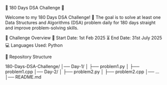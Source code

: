 📌 180 Days DSA Challenge 🚀

Welcome to my 180 Days DSA Challenge! 🎯 The goal is to solve at least one Data Structures and Algorithms (DSA) problem daily for 180 days straight and improve problem-solving skills.

📖 Challenge Overview
🏁 Start Date: 1st Feb 2025
⏳ End Date: 31st July 2025
💻 Languages Used: Python

📂 Repository Structure

180-Days-DSA-Challenge/
│── Day-1/
│   ├── problem1.py
│   ├── problem1.cpp
│── Day-2/
│   ├── problem2.py
│   ├── problem2.cpp
│── ...
│── README.md

